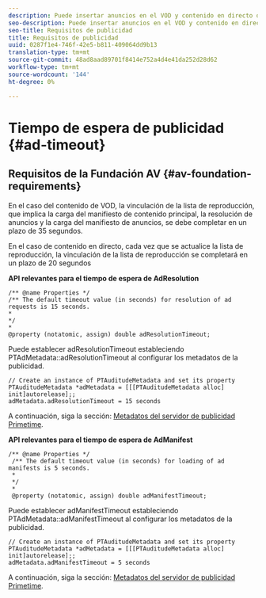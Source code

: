 ```yaml
---
description: Puede insertar anuncios en el VOD y contenido en directo o lineal mediante la interfaz de Adobe Primetime para la toma de decisiones de publicidad.
seo-description: Puede insertar anuncios en el VOD y contenido en directo o lineal mediante la interfaz de Adobe Primetime para la toma de decisiones de publicidad.
seo-title: Requisitos de publicidad
title: Requisitos de publicidad
uuid: 0287f1e4-746f-42e5-b811-409064dd9b13
translation-type: tm+mt
source-git-commit: 48ad8aad89701f8414e752a4d4e41da252d28d62
workflow-type: tm+mt
source-wordcount: '144'
ht-degree: 0%

---
```



# Tiempo de espera de publicidad {#ad-timeout}

## Requisitos de la Fundación AV {#av-foundation-requirements}

En el caso del contenido de VOD, la vinculación de la lista de reproducción, que implica la carga del manifiesto de contenido principal, la resolución de anuncios y la carga del manifiesto de anuncios, se debe completar en un plazo de 35 segundos.

En el caso de contenido en directo, cada vez que se actualice la lista de reproducción, la vinculación de la lista de reproducción se completará en un plazo de 20 segundos

**API relevantes para el tiempo de espera de AdResolution**

```
/** @name Properties */
/** The default timeout value (in seconds) for resolution of ad requests is 15 seconds.
*
*/
*
@property (notatomic, assign) double adResolutionTimeout;
```

Puede establecer adResolutionTimeout estableciendo PTAdMetadata::adResolutionTimeout al configurar los metadatos de la publicidad.

```
// Create an instance of PTAuditudeMetadata and set its property
PTAuditudeMetadata *adMetadata = [[[PTAuditudeMetadata alloc] init]autorelease];;
adMetadata.adResolutionTimeout = 15 seconds
```

A continuación, siga la sección: [Metadatos del servidor de publicidad Primetime](/help/programming/tvsdk-3x-ios-prog/ios-3x-advertising/ios-3x-primetime-ad-serving-metadata/ios-3x-primetime-ad-serving-metadata.md).

**API relevantes para el tiempo de espera de AdManifest**

```
/** @name Properties */
 /** The default timeout value (in seconds) for loading of ad manifests is 5 seconds.
 *
 */
 *
 @property (notatomic, assign) double adManifestTimeout; 
```

Puede establecer adManifestTimeout estableciendo PTAdMetadata::adManifestTimeout al configurar los metadatos de la publicidad.


```
// Create an instance of PTAuditudeMetadata and set its property
PTAuditudeMetadata *adMetadata = [[[PTAuditudeMetadata alloc] init]autorelease];;
adMetadata.adManifestTimeout = 5 seconds
```

A continuación, siga la sección: [Metadatos del servidor de publicidad Primetime](/help/programming/tvsdk-3x-ios-prog/ios-3x-advertising/ios-3x-primetime-ad-serving-metadata/ios-3x-primetime-ad-serving-metadata.md).
